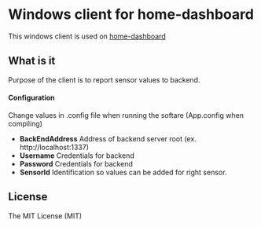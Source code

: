 # Windows client for home-dashboard

This windows client is used on [home-dashboard](https://github.com/Hekku2/home-dashboard)

## What is it
Purpose of the client is to report sensor values to backend.

#### Configuration
Change values in .config file when running the softare (App.config when compiling)

* **BackEndAddress** Address of backend server root (ex. http://localhost:1337)
* **Username** Credentials for backend
* **Password** Credentials for backend
* **SensorId** Identification so values can be added for right sensor.

## License
The MIT License (MIT)
